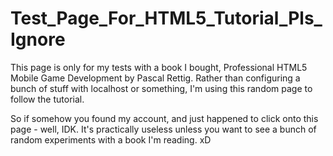 # Test_Page_For_HTML5_Tutorial_Pls_Ignore

This page is only for my tests with a book I bought, Professional HTML5 Mobile Game Development by Pascal Rettig. Rather than configuring a bunch of stuff with localhost or something, I'm using this random page to follow the tutorial.

So if somehow you found my account, and just happened to click onto this page - well, IDK. It's practically useless unless you want to see a bunch of random experiments with a book I'm reading. xD
